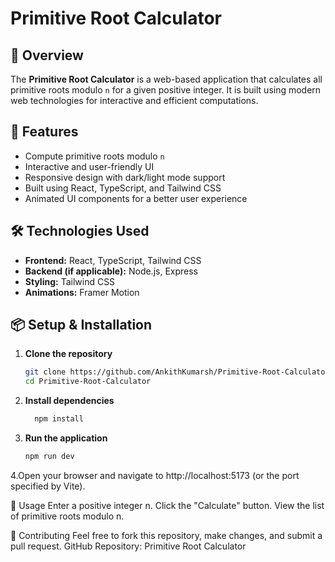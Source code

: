 # Primitive Root Calculator

## 📌 Overview
The **Primitive Root Calculator** is a web-based application that calculates all primitive roots modulo `n` for a given positive integer. It is built using modern web technologies for interactive and efficient computations.

## 🚀 Features
- Compute primitive roots modulo `n`
- Interactive and user-friendly UI
- Responsive design with dark/light mode support
- Built using React, TypeScript, and Tailwind CSS
- Animated UI components for a better user experience

## 🛠️ Technologies Used
- **Frontend:** React, TypeScript, Tailwind CSS
- **Backend (if applicable):** Node.js, Express
- **Styling:** Tailwind CSS
- **Animations:** Framer Motion

## 📦 Setup & Installation
1. **Clone the repository**  
   ```sh
   git clone https://github.com/AnkithKumarsh/Primitive-Root-Calculator.git
   cd Primitive-Root-Calculator
2. **Install dependencies**
   ```sh
     npm install

3. **Run the application**
     ```sh
     npm run dev

4.Open your browser and navigate to http://localhost:5173 (or the port specified by Vite).

📖 Usage
Enter a positive integer n.
Click the "Calculate" button.
View the list of primitive roots modulo n.

🤝 Contributing
Feel free to fork this repository, make changes, and submit a pull request.
GitHub Repository: Primitive Root Calculator
